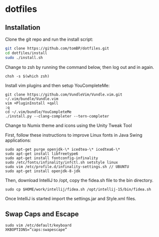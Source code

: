 # dotfiles

## Installation

Clone the git repo and run the install script:

```bash
git clone https://github.com/tomBP/dotfiles.git
cd dotfiles/install
sudo ./install.sh
```

Change to zsh by running the command below, then log out and in again.

```
chsh -s $(which zsh)
```

Install vim plugins and then setup YouCompleteMe:

```
git clone https://github.com/VundleVim/Vundle.vim.git ~/.vim/bundle/Vundle.vim
vim +PluginInstall +qall
:q
cd ~/.vim/bundle/YouCompleteMe
./install.py --clang-completer --tern-completer
```

Change to Numix theme and icons using the Unity Tweak Tool 

First, follow these instructions to improve Linux fonts in Java Swing applications:

```
sudo apt-get purge openjdk-\* icedtea-\* icedtea6-\*
sudo apt-get install libfreetype6
sudo apt-get install fontconfig-infinality
sudo /etc/fonts/infinality/infctl.sh setstyle linux
sudo vim /etc/profile.d/infinality-settings.sh // UBUNTU
sudo apt-get install openjdk-8-jdk
```

Then, download IntelliJ to /opt, copy the fidea.sh file to the bin directory. 

```
sudo cp $HOME/work/intellij/fidea.sh /opt/intellij-15/bin/fidea.sh
```
Once IntelliJ is started import the settings.jar and Style.xml files. 

## Swap Caps and Escape

```
sudo vim /etc/default/keyboard
XKBOPTIONS=”caps:swapescape”
```
